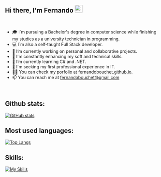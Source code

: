 ## Hi there, I'm Fernando <img src="https://media.giphy.com/media/hvRJCLFzcasrR4ia7z/giphy.gif" width="25px">

<br/>

- 🎓 I´m pursuing a Bachelor's degree in computer science while finishing my studies as a university technician in programming.
- 💻 I´m also a self-taught Full Stack developer.
- 🔭 I’m currently working on personal and collaborative projects.
- 💯 I'm constantly enhancing my soft and technical skills.
- 🌱 I’m currently learning C# and .NET.
- 🤔 I'm seeking my first professional experience in IT.
- 👨‍💻 You can check my porfolio at [fernandobouchet.github.io](https://fernandobouchet.github.io).
- 📫 You can reach me at [fernandobouchet@gmail.com](mailto:fernandobouchet@gmail.com)
<br/>

## Github stats:
[![GitHub stats](https://github-readme-stats-fernandobouchet.vercel.app/api?username=fernandobouchet&show_icons=true&count_private=true&include_all_commits=true&hide_title=true&theme=transparent&hide_border=true)](https://github.com/fernandobouchet)

## Most used languages:
[![Top Langs](https://github-readme-stats-fernandobouchet.vercel.app/api/top-langs/?username=fernandobouchet&layout=compact&exclude_repo=whyred-priv,Whyred-4.19&langs_count=14&hide_title=true&theme=transparent&hide_border=true)](https://github.com/fernandobouchet/github-readme-stats)

## Skills:

[![My Skills](https://skillicons.dev/icons?i=linux,windows,git,github,html,css,tailwind,js,ts,react,nextjs,nodejs,express,mongo,mysql,postgres,cs)](https://skillicons.dev)







<!--
**fernandobouchet/fernandobouchet** is a ✨ _special_ ✨ repository because its `README.md` (this file) appears on your GitHub profile.

Here are some ideas to get you started:

- 🔭 I’m currently working on ...
- 🌱 I’m currently learning ...
- 👯 I’m looking to collaborate on ...
- 🤔 I’m looking for help with ...
- 💬 Ask me about ...
- 📫 How to reach me: ...
- 😄 Pronouns: ...
- ⚡ Fun fact: ...
-->
